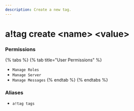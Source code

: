 ```yaml
---
description: Create a new tag.
---
```


# a!tag create &lt;name&gt; &lt;value&gt;

### Permissions

{% tabs %}
{% tab title="User Permissions" %}
* `Manage Roles`
* `Manage Server`
* `Manage Messages`
{% endtab %}
{% endtabs %}

### Aliases

* `a!tag tags`

